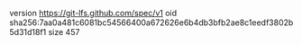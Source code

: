 version https://git-lfs.github.com/spec/v1
oid sha256:7aa0a481c6081bc54566400a672626e6b4db3bfb2ae8c1eedf3802b5d31d18f1
size 457
